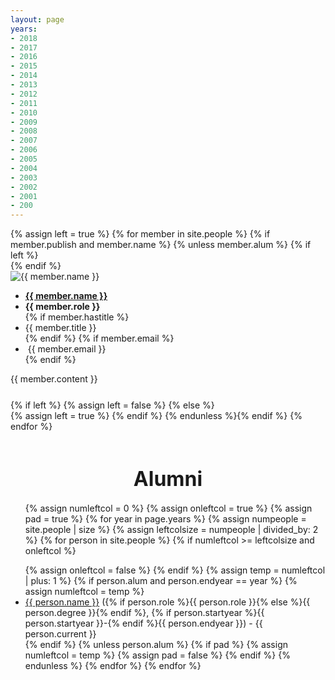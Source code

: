 ```yaml
---
layout: page
years:
- 2018
- 2017
- 2016
- 2015
- 2014
- 2013
- 2012
- 2011
- 2010
- 2009
- 2008
- 2007
- 2006
- 2005
- 2004
- 2003
- 2002
- 2001
- 200
---
```


<!-- For individual bios-->
<div class="container-fluid person">
  {% assign left = true %}
  {% for member in site.people %}
  {% if member.publish and member.name %}
  {% unless member.alum %}
    {% if left %}
      <div class='row'>
    {% endif %}
    <div class="col-sm-6 col-md-6 col-lg-6" style="margin-bottom:25px">
      <img alt="{{ member.name }}"
           src="{{ member.thumbnail }}"
           class="thumbnail col-sm-12 col-xs-12"/>
      <ul class="nobullet">
        <li><b><a href="{{ member.webpage }}">{{ member.name }}</a></b></li>
        <li><b>{{ member.role }}</b></li>
        {% if member.hastitle %}
           <li>{{ member.title }}</li>
        {% endif %}
 	{% if member.email %}
        <li><span class="glyphicon glyphicon-envelope" aria-hidden="true"></span>&nbsp;{{ member.email }}</li>
	{% endif %}
      </ul>
      <p> {{ member.content }}</p>
    </div>
{% if left %}
  {% assign left = false %}
{% else %}
  </div>
  {% assign left = true %}
{% endif %}
{% endunless %}{% endif %}
{% endfor %}
</div>

<!-- For alums-->
<br>
<h1 align="center"><font size="6">Alumni</font></h1>
<div class="row">
<div class="col-xs-12 col-sm-12 col-md-6 col-lg-6 col-xl-6">
<ul class="nobullet">
{% assign numleftcol = 0 %}
{% assign onleftcol = true %}
{% assign pad = true %}
{% for year in page.years %}
   {% assign numpeople = site.people | size %}
   {% assign leftcolsize = numpeople | divided_by: 2 %}
       {% for person in site.people %}
         {% if numleftcol >= leftcolsize and onleftcol %}
           </ul></div>
           <div class="col-xs-12 col-sm-12 col-md-6 col-lg-6 col-xl-6">
           <ul class="nobullet">
           {% assign onleftcol = false %}
         {% endif %}
         {% assign temp = numleftcol | plus: 1 %}
         {% if person.alum and person.endyear == year %}
           {% assign numleftcol = temp %}
           <li><a href="{{ person.webpage }}">{{ person.name }}</a>
             ({% if person.role %}{{ person.role }}{% else %}{{ person.degree }}{% endif %},
              {% if person.startyear %}{{ person.startyear }}-{% endif %}{{ person.endyear }}) - {{ person.current }}
           </li>
         {% endif %}
         {% unless person.alum %}
           {% if pad %}
             {% assign numleftcol = temp %}
             {% assign pad = false %}
           {% endif %}
         {% endunless %}
     {% endfor %}
{% endfor %}
</ul></div></div>

